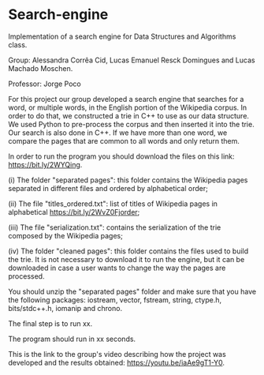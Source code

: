 ﻿# Search-engine
Implementation of a search engine for Data Structures and Algorithms class.

Group: Alessandra Corrêa Cid, Lucas Emanuel Resck Domingues and Lucas Machado Moschen.

Professor: Jorge Poco

For this project our group developed a search engine that searches for a word, or multiple words, in the English portion of the Wikipedia corpus. In order to do that, we constructed a trie in C++ to use as our data structure. We used Python to pre-process the corpus and then inserted it into the trie. Our search is also done in C++. If we have more than one word, we compare the pages that are common to all words and only return them. 

In order to run the program you should download the files on this link: https://bit.ly/2WYQing. 

(i) The folder "separated pages": this folder contains the Wikipedia pages separated in different files and ordered by alphabetical order;

(ii) The file "titles\_ordered.txt": list of titles of Wikipedia pages in alphabetical https://bit.ly/2WvZ0Fjorder;

(iii) The file "serialization.txt": contains the serialization of the trie composed by the Wikipedia pages; 

(iv) The folder "cleaned pages": this folder contains the files used to build the trie. It is not necessary to download it to run the engine, but it can be downloaded in case a user wants to change the way the pages are processed. 

You should unzip the "separated pages" folder and make sure that you have the following packages: iostream, vector, fstream, string, ctype.h, bits/stdc++.h, iomanip and chrono.

The final step is to run xx. 

The program should run in xx seconds. 

This is the link to the group's video describing how the project was developed and the results obtained: https://youtu.be/iaAe9gT1-Y0. 

